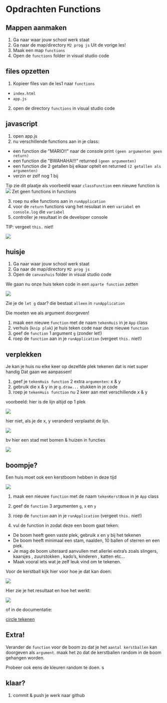 # Opdrachten Functions

## Mappen aanmaken

1. Ga naar waar jouw school werk staat
2. Ga naar de map/directory `M2 prog js`
Uit de vorige les!
3. Maak een map `functions`
4. Open de `functions` folder in visual studio code


## files opzetten

1. Kopieer files van de les1 naar 
 `functions`

 * `index.html`
 * `app.js`

2. open de directory `functions` in visual studio code

## javascript 

1. open app.js
2. nu verschillende functions aan in je class:

* een function die "MARIO!!" naar de console print `(geen argumenten geen return)`
* een function die "BWAHAHA!!!" returned `(geen argumenten)`
* een function die 2 getallen bij elkaar optelt en returned `(2 getallen als argumenten)`
* verzin er zelf nog 1 bij

Tip zie dit plaatje als voorbeeld waar `classFunction` een nieuwe function is
![](img/func/examplefunc.PNG)
Zet geen functions in functions

3. roep nu elke functions aan in `runApplication`
4. voor de `return` functions vang het resulaat in een `variabel` en `console.log` die `variabel`
5. controller je resultaat in de developer console

TIP: vergeet `this.` niet!


![](img/func/funcresult.PNG)


## huisje

1. Ga naar waar jouw school werk staat
2. Ga naar de map/directory `M2 prog js`
3. Open de `canvashuis` folder in visual studio code

We gaan nu onze huis teken code in een `aparte function` zetten

![](img/func/canvasg.PNG)

Zie je de `let g` daar? die bestaat `alleen` in `runApplication`

Die moeten we als argument doorgeven!

1. maak een nieuwe `function` met de naam `tekenHuis` in je `App` class
2. verhuis (`knip plak`) je huis teken code naar deze nieuwe `function`
3. geef de `function` 1 argument `g` (zonder let!)
4. roep de `function` aan in je `runApplication` (vergeet `this.` niet!)


## verplekken

Je kan je huis nu elke keer op dezelfde plek tekenen
dat is niet super handig
Dat gaan we aanpassen!

1. geef je `tekenHuis function` 2 extra `argumenten`: x & y
2. gebruik die x & y in je `g.draw...` stukken in je code
3. roep je `tekenHuis function` nu 2 keer aan met verschillende x & y

voorbeeld:
hier is de lijn altijd op 1 plek

![](img/func/linehard.PNG)

hier niet, als je de x, y veranderd verplaatst de lijn.

![](img/func/lineflex.PNG)

bv hier een stad met bomen & huizen in functies

![](img/func/voorbeeld.PNG)

## boompje?

Een huis moet ook een kerstboom hebben in deze tijd

![](img/func/xmastree.jpg)

1. maak een nieuwe `function` met de naam `tekenKerstBoom` in je `App` class
2. geef de `function` 3 argumenten `g`, `x` en `y`
3. roep de `function` aan in je `runApplication` (vergeet `this.` niet!)

4. vul de function in zodat deze een boom gaat teken:

* De boom heeft geen vaste plek, gebruik x en y bij het tekenen 
* De boom heeft minimaal een stam, naalden, 10 ballen of sterren en een piek.
* Je mag de boom uiteraard aanvullen met allerlei extra’s zoals slingers, kaarsjes , zuurstokken , kado’s, kinderen , katten etc…
* Maak vooral iets wat je zelf leuk vind om te tekenen.


Voor de kerstball kijk hier voor hoe je dat kan doen:

![](img/func/drawcirclecode.PNG)

Hier zie je het resultaat en hoe het werkt:

![](img/func/drawcircleresult.PNG)

of in de documentatie:

[circle tekenen](https://www.w3schools.com/html/html5_canvas.asp)


## Extra!

Verander de `function` voor de boom zo dat je het `aantal kerstballen` kan doorgeven als `argument`. maak het zo dat de kerstballen random in de boom gehangen worden. 

Probeer ook eens de kleuren random te doen.
s
## klaar?


1. commit & push je werk naar github
